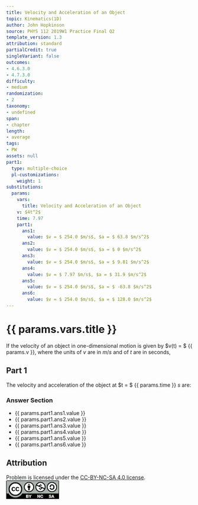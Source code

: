 ```yaml
---
title: Velocity and Acceleration of an Object
topic: Kinematics(1D)
author: John Hopkinson
source: PHYS 112 2019W1 Practice Final Q2
template_version: 1.3
attribution: standard
partialCredit: true
singleVariant: false
outcomes:
- 4.6.3.0
- 4.7.3.0
difficulty:
- medium
randomization:
- 2
taxonomy:
- undefined
span:
- chapter
length:
- average
tags:
- PW
assets: null
part1:
  type: multiple-choice
  pl-customizations:
    weight: 1
substitutions:
  params:
    vars:
      title: Velocity and Acceleration of an Object
    v: $4t^2$
    time: 7.97
    part1:
      ans1:
        value: $v = $ 254.0 $m/s$, $a = $ 63.8 $m/s^2$
      ans2:
        value: $v = $ 254.0 $m/s$, $a = $ 0 $m/s^2$
      ans3:
        value: $v = $ 254.0 $m/s$, $a = $ 9.81 $m/s^2$
      ans4:
        value: $v = $ 7.97 $m/s$, $a = $ 31.9 $m/s^2$
      ans5:
        value: $v = $ 254.0 $m/s$, $a = $ -63.8 $m/s^2$
      ans6:
        value: $v = $ 254.0 $m/s$, $a = $ 128.0 $m/s^2$
---
```

# {{ params.vars.title }}
If the velocity of an object in one-dimensional motion is given by $v(t) = $ {{ params.v }}, where the units of $v$ are in $m/s$ and of $t$ are in seconds,

## Part 1

The velocity and acceleration of the object at $t = $ {{ params.time }} $s$ are:

### Answer Section

- {{ params.part1.ans1.value }}
- {{ params.part1.ans2.value }}
- {{ params.part1.ans3.value }}
- {{ params.part1.ans4.value }}
- {{ params.part1.ans5.value }}
- {{ params.part1.ans6.value }}

## Attribution

Problem is licensed under the [CC-BY-NC-SA 4.0 license](https://creativecommons.org/licenses/by-nc-sa/4.0/).<br> ![The Creative Commons 4.0 license requiring attribution-BY, non-commercial-NC, and share-alike-SA license.](https://raw.githubusercontent.com/firasm/bits/master/by-nc-sa.png)